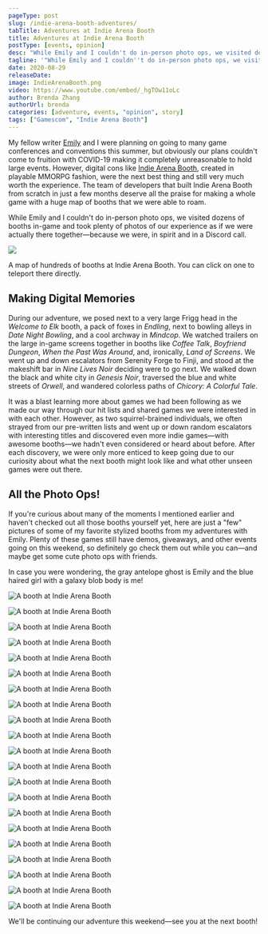 ```yaml
---
pageType: post
slug: /indie-arena-booth-adventures/
tabTitle: Adventures at Indie Arena Booth
title: Adventures at Indie Arena Booth
postType: [events, opinion]
desc: "While Emily and I couldn't do in-person photo ops, we visited dozens of booths in-game and took plenty of photos of our experience as if we were actually there together—because we were, in spirit and in a Discord call. We walked down the black and white city in Genesis Noir, traversed the watchful blue streets of Orwell, and wandered the colorless paths of Chicory: A Colorful Tale."
tagline: '"While Emily and I couldn''t do in-person photo ops, we visited dozens of booths in-game and took plenty of photos of our experience as if we were actually there together—because we were, in spirit and in a Discord call. We walked down the black and white city in Genesis Noir, traversed the watchful blue streets of Orwell, and wandered the colorless paths of Chicory: A Colorful Tale."'
date: 2020-08-29
releaseDate:
image: IndieArenaBooth.png
video: https://www.youtube.com/embed/_hgTOw11oLc
author: Brenda Zhang
authorUrl: brenda
categories: [adventure, events, "opinion", story]
tags: ["Gamescom", "Indie Arena Booth"]
---
```


My fellow writer [Emily](https://colludia.com/author/emily) and I were planning on going to many game conferences and conventions this summer, but obviously our plans couldn't come to fruition with COVID-19 making it completely unreasonable to hold large events. However, digital cons like [Indie Arena Booth](https://indiearenabooth.de/gamescom2020/games), created in playable MMORPG fashion, were the next best thing and still very much worth the experience. The team of developers that built Indie Arena Booth from scratch in just a few months deserve all the praise for making a whole game with a huge map of booths that we were able to roam.

While Emily and I couldn't do in-person photo ops, we visited dozens of booths in-game and took plenty of photos of our experience as if we were actually there together—because we were, in spirit and in a Discord call.

![][image0]

<figcaption>A map of hundreds of booths at Indie Arena Booth. You can click on one to teleport there directly.</figcaption>

## Making Digital Memories

During our adventure, we posed next to a very large Frigg head in the _Welcome to Elk_ booth, a pack of foxes in _Endling_, next to bowling alleys in _Date Night Bowling_, and a cool archway in _Mindcop_. We watched trailers on the large in-game screens together in booths like _Coffee Talk_, _Boyfriend Dungeon_, _When the Past Was Around_, and, ironically, _Land of Screens_. We went up and down escalators from Serenity Forge to Finji, and stood at the makeshift bar in _Nine Lives Noir_ deciding were to go next. We walked down the black and white city in _Genesis Noir_, traversed the blue and white streets of _Orwell_, and wandered colorless paths of _Chicory: A Colorful Tale_.

It was a blast learning more about games we had been following as we made our way through our hit lists and shared games we were interested in with each other. However, as two squirrel-brained individuals, we often strayed from our pre-written lists and went up or down random escalators with interesting titles and discovered even more indie games—with awesome booths—we hadn't even considered or heard about before. After each discovery, we were only more enticed to keep going due to our curiosity about what the next booth might look like and what other unseen games were out there.

## All the Photo Ops!

If you're curious about many of the moments I mentioned earlier and haven't checked out all those booths yourself yet, here are just a "few" pictures of some of my favorite stylized booths from my adventures with Emily. Plenty of these games still have demos, giveaways, and other events going on this weekend, so definitely go check them out while you can—and maybe get some cute photo ops with friends.

In case you were wondering, the gray antelope ghost is Emily and the blue haired girl with a galaxy blob body is me!

![A booth at Indie Arena Booth][image1]

![A booth at Indie Arena Booth][image2]

![A booth at Indie Arena Booth][image3]

![A booth at Indie Arena Booth][image4]

![A booth at Indie Arena Booth][image5]

![A booth at Indie Arena Booth][image6]

![A booth at Indie Arena Booth][image7]

![A booth at Indie Arena Booth][image8]

![A booth at Indie Arena Booth][image9]

![A booth at Indie Arena Booth][image10]

![A booth at Indie Arena Booth][image11]

![A booth at Indie Arena Booth][image12]

![A booth at Indie Arena Booth][image13]

![A booth at Indie Arena Booth][image14]

![A booth at Indie Arena Booth][image15]

![A booth at Indie Arena Booth][image16]

![A booth at Indie Arena Booth][image17]

![A booth at Indie Arena Booth][image18]

![A booth at Indie Arena Booth][image19]

![A booth at Indie Arena Booth][image20]

![A booth at Indie Arena Booth][image21]

We'll be continuing our adventure this weekend—see you at the next booth!

[image0]: ../../../images/post/indiearenabooth/map.png
[image1]: ../../../images/post/indiearenabooth/welcome_to_elk.png
[image2]: ../../../images/post/indiearenabooth/weaving_tides.png
[image3]: ../../../images/post/indiearenabooth/past_around.png
[image4]: ../../../images/post/indiearenabooth/tunic.png
[image5]: ../../../images/post/indiearenabooth/serenity_forge.png
[image6]: ../../../images/post/indiearenabooth/merchant_skies.png
[image7]: ../../../images/post/indiearenabooth/land_screens.png
[image8]: ../../../images/post/indiearenabooth/genesis_noir.png
[image9]: ../../../images/post/indiearenabooth/orwell.png
[image10]: ../../../images/post/indiearenabooth/chicory.png
[image11]: ../../../images/post/indiearenabooth/project_haven.png
[image12]: ../../../images/post/indiearenabooth/nine_noir_lives.png
[image13]: ../../../images/post/indiearenabooth/vast_oasis.png
[image14]: ../../../images/post/indiearenabooth/mindcop.png
[image15]: ../../../images/post/indiearenabooth/floppy_knights.png
[image16]: ../../../images/post/indiearenabooth/bowling.png
[image17]: ../../../images/post/indiearenabooth/minute_of_islands.png
[image18]: ../../../images/post/indiearenabooth/coffee_talk.png
[image19]: ../../../images/post/indiearenabooth/bf_dungeon.png
[image20]: ../../../images/post/indiearenabooth/death_taxes.png
[image21]: ../../../images/post/indiearenabooth/endling.png
